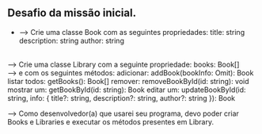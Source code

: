 ## Desafio da missão inicial.

* --> Crie uma classe Book com as seguintes propriedades:
title: string
description: string
author: string
<br>
--> Crie uma classe Library com a seguinte propriedade:
books: Book[]
<br>
--> e com os seguintes métodos:
adicionar:
addBook(bookInfo: Omit<Book, 'id'>): Book
listar todos: getBooks(): Book[]
remover: removeBookById(id: string): void
mostrar um: getBookById(id: string): Book
editar um: updateBookById(id: string, info: { title?: string, description?: string, author?: string }): Book
<br>

--> Como desenvolvedor(a) que usarei seu programa, devo poder criar Books e Libraries e executar os métodos presentes em Library.
